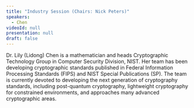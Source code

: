 ```yaml
---
title: "Industry Session (Chairs: Nick Peters)"
speakers:
  - Chen
videoId: null
presentation: null
draft: false
---
```

Dr. Lily (Lidong) Chen is a mathematician and heads Cryptographic Technology Group in Computer Security Division, NIST. Her team has been developing cryptographic standards published in Federal Information Processing Standards (FIPS) and NIST Special Publications (SP). The team is currently devoted to developing the next generation of cryptography standards, including post-quantum cryptography, lightweight cryptography for constrained environments, and approaches many advanced cryptographic areas.



<!-- fields to use above: -->
<!-- videoId: "Vfl9pPh6ipI" -->
<!-- presentation: "/slides/invited-MargaridaPereira.pdf" -->
